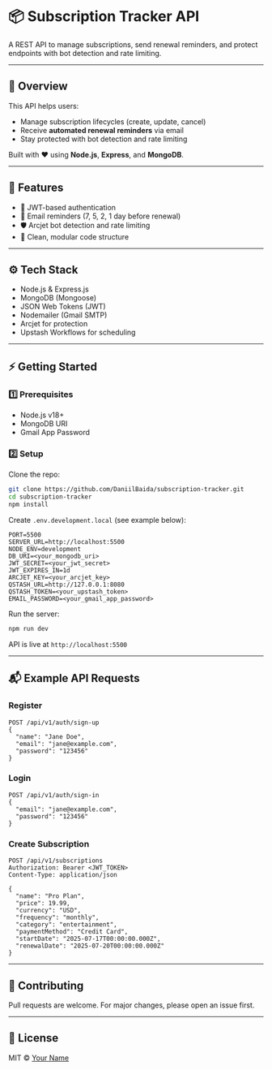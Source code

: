 # 📦 Subscription Tracker API

A REST API to manage subscriptions, send renewal reminders, and protect endpoints with bot detection and rate limiting.

---

## 🌟 Overview

This API helps users:

-   Manage subscription lifecycles (create, update, cancel)
-   Receive **automated renewal reminders** via email
-   Stay protected with bot detection and rate limiting

Built with ❤️ using **Node.js**, **Express**, and **MongoDB**.

---

## 🚀 Features

-   🔐 JWT-based authentication
-   📧 Email reminders (7, 5, 2, 1 day before renewal)
-   🛡️ Arcjet bot detection and rate limiting
-   🌱 Clean, modular code structure

---

## ⚙️ Tech Stack

-   Node.js & Express.js
-   MongoDB (Mongoose)
-   JSON Web Tokens (JWT)
-   Nodemailer (Gmail SMTP)
-   Arcjet for protection
-   Upstash Workflows for scheduling

---

## ⚡ Getting Started

### 1️⃣ Prerequisites

-   Node.js v18+
-   MongoDB URI
-   Gmail App Password

### 2️⃣ Setup

Clone the repo:

```bash
git clone https://github.com/DaniilBaida/subscription-tracker.git
cd subscription-tracker
npm install
```

Create `.env.development.local` (see example below):

```env
PORT=5500
SERVER_URL=http://localhost:5500
NODE_ENV=development
DB_URI=<your_mongodb_uri>
JWT_SECRET=<your_jwt_secret>
JWT_EXPIRES_IN=1d
ARCJET_KEY=<your_arcjet_key>
QSTASH_URL=http://127.0.0.1:8080
QSTASH_TOKEN=<your_upstash_token>
EMAIL_PASSWORD=<your_gmail_app_password>
```

Run the server:

```bash
npm run dev
```

API is live at `http://localhost:5500`

---

## 📬 Example API Requests

### Register

```http
POST /api/v1/auth/sign-up
{
  "name": "Jane Doe",
  "email": "jane@example.com",
  "password": "123456"
}
```

### Login

```http
POST /api/v1/auth/sign-in
{
  "email": "jane@example.com",
  "password": "123456"
}
```

### Create Subscription

```http
POST /api/v1/subscriptions
Authorization: Bearer <JWT_TOKEN>
Content-Type: application/json

{
  "name": "Pro Plan",
  "price": 19.99,
  "currency": "USD",
  "frequency": "monthly",
  "category": "entertainment",
  "paymentMethod": "Credit Card",
  "startDate": "2025-07-17T00:00:00.000Z",
  "renewalDate": "2025-07-20T00:00:00.000Z"
}
```

---

## 🤝 Contributing

Pull requests are welcome. For major changes, please open an issue first.

---

## 📜 License

MIT © [Your Name](https://github.com/DaniilBaida)
